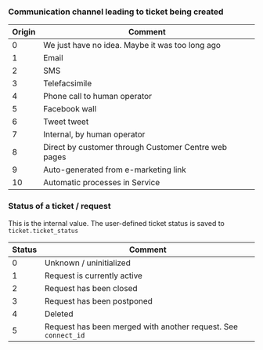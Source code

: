
### Communication channel leading to ticket being created

| Origin | Comment |
|---|---|
| 0 | We just have no idea. Maybe it was too long ago |
| 1 | Email |
| 2 | SMS |
| 3 | Telefacsimile |
| 4 | Phone call to human operator |
| 5 | Facebook wall |
| 6 | Tweet tweet |
| 7 | Internal, by human operator |
| 8 | Direct by customer through Customer Centre web pages |
| 9 | Auto-generated from e-marketing link |
| 10 | Automatic processes in Service |

### Status of a ticket / request

This is the internal value. The user-defined ticket status is saved to `ticket.ticket_status`

| Status | Comment |
|---|---|
| 0 | Unknown / uninitialized |
| 1 | Request is currently active |
| 2 | Request has been closed |
| 3 | Request has been postponed |
| 4 | Deleted |
| 5 | Request has been merged with another request. See `connect_id` |
